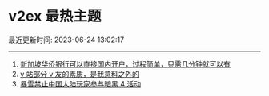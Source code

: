 # v2ex 最热主题

最近更新时间: 2023-06-24 13:02:17

--- 
1. [新加坡华侨银行可以直接国内开户，过程简单，只需几分钟就可以有](https://www.v2ex.com/t/951126) 
2. [v 站部分 v 友的素质，是我意料之外的](https://www.v2ex.com/t/951127) 
3. [暴雪禁止中国大陆玩家参与暗黑 4 活动](https://www.v2ex.com/t/951139) 
